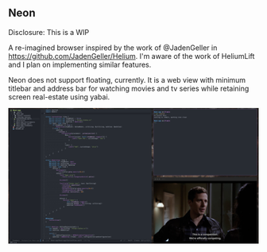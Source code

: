 ## Neon

Disclosure: This is a WIP

A re-imagined browser inspired by the work of @JadenGeller in
https://github.com/JadenGeller/Helium. I'm aware of the work of HeliumLift and I
plan on implementing similar features.

Neon does not support floating, currently. It is a web view with minimum
titlebar and address bar for watching movies and tv series while retaining
screen real-estate using yabai.

![screenshot](assets/screenshot.png)
